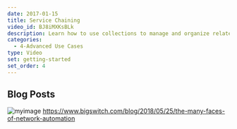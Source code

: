 ```yaml
---
date: 2017-01-15
title: Service Chaining
video_id: BJ8iMXKsBLk
description: Learn how to use collections to manage and organize related content
categories:
  - 4-Advanced Use Cases
type: Video
set: getting-started
set_order: 4
---
```


## Blog Posts
![myimage](https://www.bigswitch.com/sites/default/files/automationimage.jpeg "The Many Faces of Network Automation")
https://www.bigswitch.com/blog/2018/05/25/the-many-faces-of-network-automation
